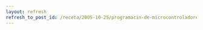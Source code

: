 ```yaml
---
layout: refresh
refresh_to_post_id: /receta/2005-10-25/programacin-de-microcontroladores-pic-en-gnu-linux
---
```

